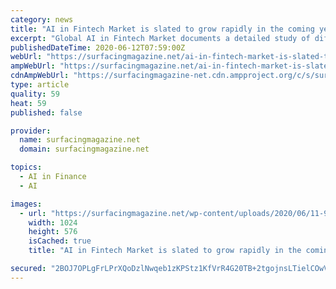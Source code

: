 ```yaml
---
category: news
title: "AI in Fintech Market is slated to grow rapidly in the coming years"
excerpt: "Global AI in Fintech Market documents a detailed study of different aspects of the Global Market. It shows the steady growth in market in spite of the fluctuations and changing market trends. The report is based on certain important parameters."
publishedDateTime: 2020-06-12T07:59:00Z
webUrl: "https://surfacingmagazine.net/ai-in-fintech-market-is-slated-to-grow-rapidly-in-the-coming-years/"
ampWebUrl: "https://surfacingmagazine.net/ai-in-fintech-market-is-slated-to-grow-rapidly-in-the-coming-years/amp/"
cdnAmpWebUrl: "https://surfacingmagazine-net.cdn.ampproject.org/c/s/surfacingmagazine.net/ai-in-fintech-market-is-slated-to-grow-rapidly-in-the-coming-years/amp/"
type: article
quality: 59
heat: 59
published: false

provider:
  name: surfacingmagazine.net
  domain: surfacingmagazine.net

topics:
  - AI in Finance
  - AI

images:
  - url: "https://surfacingmagazine.net/wp-content/uploads/2020/06/11-9-1024x576.jpg"
    width: 1024
    height: 576
    isCached: true
    title: "AI in Fintech Market is slated to grow rapidly in the coming years"

secured: "2BOJ7OPLgFrLPrXQoDzlNwqeb1zKPStz1KfVrR4G20TB+2tgojnsLTielCOwVsGGUB7bnQLIFnYJLMjxOwVjddZUOTXLZzGukKBMmkstRI01iYqqiWaIXV/93tN//WBZARrZsTatDxRBKYUwxnjIDmRR9H+QzF4Bv+muca/94gsuxx70RkCrLBJ8SJDlqu4mucpi5fw9m6eMimqDCO88fyja8HNlZas25N4fxcWuAnKauad41f3ppPr0gsMVhgrvw+961scKn+xExnnnEd7xS3rI6DteC5uFXeI0tz94S34eE/bd9S+haPEUmIk0JD5eHGDUBClMn4pIU0jEJO30Ww==;xlmlh3xl8F6Jy8NpD2d+1g=="
---
```


